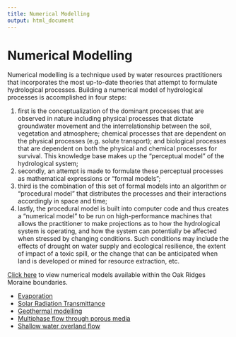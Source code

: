 ```yaml
---
title: Numerical Modelling
output: html_document
---
```


# Numerical Modelling

Numerical modelling is a technique used by water resources practitioners that incorporates the most up-to-date theories that attempt to formulate hydrological processes. Building a numerical model of hydrological processes is accomplished in four steps:

1. first is the conceptualization of the dominant processes that are observed in nature including physical processes that dictate groundwater movement and the interrelationship between the soil, vegetation and atmosphere; chemical processes that are dependent on the physical processes (e.g. solute transport); and biological processes that are dependent on both the physical and chemical processes for survival.  This knowledge base makes up the “perceptual model” of the hydrological system;
1. secondly, an attempt is made to formulate these perceptual processes as mathematical expressions or “formal models”;
1. third is the combination of this set of formal models into an algorithm or “procedural model” that distributes the processes and their interactions accordingly in space and time;
1. lastly, the procedural model is built into computer code and thus creates a “numerical model” to be run on high-performance machines that allows the practitioner to make projections as to how the hydrological system is operating, and how the system can potentially be affected when stressed by changing conditions.  Such conditions may include the effects of drought on water supply and ecological resilience, the extent of impact of a toxic spill, or the change that can be anticipated when land is developed or mined for resource extraction, etc.

<!-- [Click here](https://maps.oakridgeswater.ca/Html5Viewer/index.html?viewer=ORMGPP&run=NumericalModels) to view numerical models available within the Oak Ridges Moraine boundaries. -->

<a href="https://maps.oakridgeswater.ca/Html5Viewer/index.html?viewer=ORMGPP&run=NumericalModels" target="_blank">Click here</a> to view numerical models available within the Oak Ridges Moraine boundaries.

* [Evaporation](/info/evaporation/)
* [Solar Radiation Transmittance](/info/solarradiation/)    
* [Geothermal modelling](/info/geothermal/)
* [Multiphase flow through porous media](/info/pmflow/)
* [Shallow water overland flow](/info/lia/)
